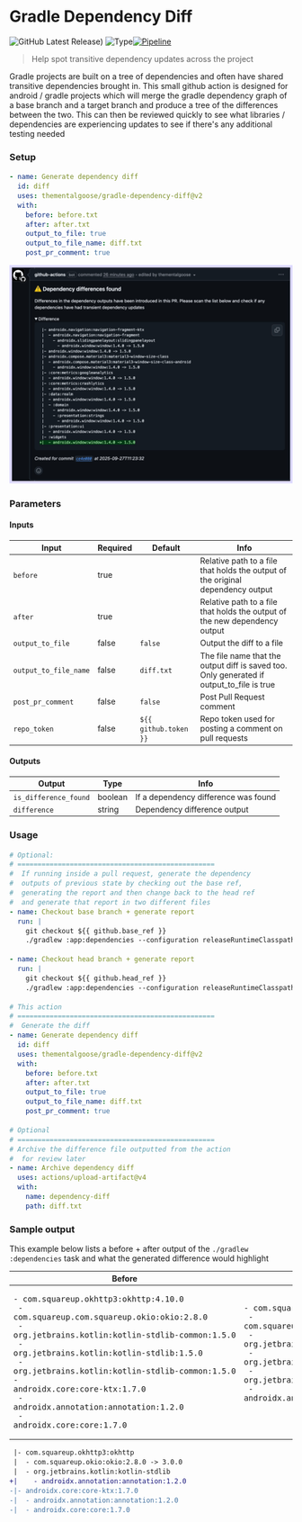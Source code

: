# Gradle Dependency Diff

![GitHub Latest Release)](https://img.shields.io/github/v/release/thementalgoose/gradle-dependency-diff?logo=github) ![Type](https://img.shields.io/badge/Supported_project-Gradle-blue)[![Pipeline](https://github.com/thementalgoose/gradle-dependency-diff/actions/workflows/release.yml/badge.svg?branch=main)](https://github.com/thementalgoose/gradle-dependency-diff/actions/workflows/release.yml)

> Help spot transitive dependency updates across the project

Gradle projects are built on a tree of dependencies and often have shared transitive dependencies brought in. This small github action is designed for android / gradle projects which will merge the gradle dependency graph of a base branch and a target branch and produce a tree of the differences between the two. This can then be reviewed quickly to see what libraries / dependencies are experiencing updates to see if there's any additional testing needed

### Setup

```yml
- name: Generate dependency diff
  id: diff
  uses: thementalgoose/gradle-dependency-diff@v2
  with:
    before: before.txt
    after: after.txt
    output_to_file: true
    output_to_file_name: diff.txt
    post_pr_comment: true
```

<img src="resources/example.png" width="650" />

### Parameters

#### Inputs

| Input | Required | Default | Info |
|---|---|---|---|
| `before` | true | | Relative path to a file that holds the output of the original dependency output |
| `after` | true | | Relative path to a file that holds the output of the new dependency output |
| `output_to_file` | false | `false` | Output the diff to a file |
| `output_to_file_name` | false | `diff.txt` | The file name that the output diff is saved too. Only generated if output_to_file is true | 
| `post_pr_comment` | false | `false` | Post Pull Request comment |
| `repo_token` | false | `${{ github.token }}` | Repo token used for posting a comment on pull requests |

#### Outputs

| Output | Type | Info |
|---|---|---|
| `is_difference_found` | boolean | If a dependency difference was found | 
| `difference` | string | Dependency difference output |

### Usage 

```yml
# Optional:
# =================================================
#  If running inside a pull request, generate the dependency
#  outputs of previous state by checking out the base ref,
#  generating the report and then change back to the head ref
#  and generate that report in two different files
- name: Checkout base branch + generate report
  run: |
    git checkout ${{ github.base_ref }}
    ./gradlew :app:dependencies --configuration releaseRuntimeClasspath >> before.txt

- name: Checkout head branch + generate report
  run: |
    git checkout ${{ github.head_ref }}
    ./gradlew :app:dependencies --configuration releaseRuntimeClasspath >> after.txt

# This action
# =================================================
#  Generate the diff
- name: Generate dependency diff
  id: diff
  uses: thementalgoose/gradle-dependency-diff@v2
  with:
    before: before.txt
    after: after.txt
    output_to_file: true
    output_to_file_name: diff.txt
    post_pr_comment: true

# Optional
# =================================================
# Archive the difference file outputted from the action 
#  for review later
- name: Archive dependency diff
  uses: actions/upload-artifact@v4
  with:
    name: dependency-diff
    path: diff.txt
```

### Sample output

This example below lists a before + after output of the `./gradlew :dependencies` task and what the generated difference would highlight

| Before | After |
|---|---|
| <pre>- com.squareup.okhttp3:okhttp:4.10.0<br/>  - com.squareup.com.squareup.okio:okio:2.8.0<br/>    - org.jetbrains.kotlin:kotlin-stdlib-common:1.5.0<br/>  - org.jetbrains.kotlin:kotlin-stdlib:1.5.0<br/>    - org.jetbrains.kotlin:kotlin-stdlib-common:1.5.0<br/>- androidx.core:core-ktx:1.7.0<br/>  - androidx.annotation:annotation:1.2.0<br/>  - androidx.core:core:1.7.0<br/></pre> | <pre>- com.squareup.okhttp3:okhttp:4.10.0<br/>  - com.squareup.com.squareup.okio:okio:3.0.0<br/>    - org.jetbrains.kotlin:kotlin-stdlib-common:1.5.0<br/>  - org.jetbrains.kotlin:kotlin-stdlib:1.5.0<br/>    - org.jetbrains.kotlin:kotlin-stdlib-common:1.5.0<br/>    - androidx.annotation:annotation:1.2.0<br/> <br/> <br/></pre> | 

```diff 
 |- com.squareup.okhttp3:okhttp
 |  - com.squareup.okio:okio:2.8.0 -> 3.0.0
 |  - org.jetbrains.kotlin:kotlin-stdlib
+|    - androidx.annotation:annotation:1.2.0
-|- androidx.core:core-ktx:1.7.0
-|  - androidx.annotation:annotation:1.2.0
-|  - androidx.core:core:1.7.0
```